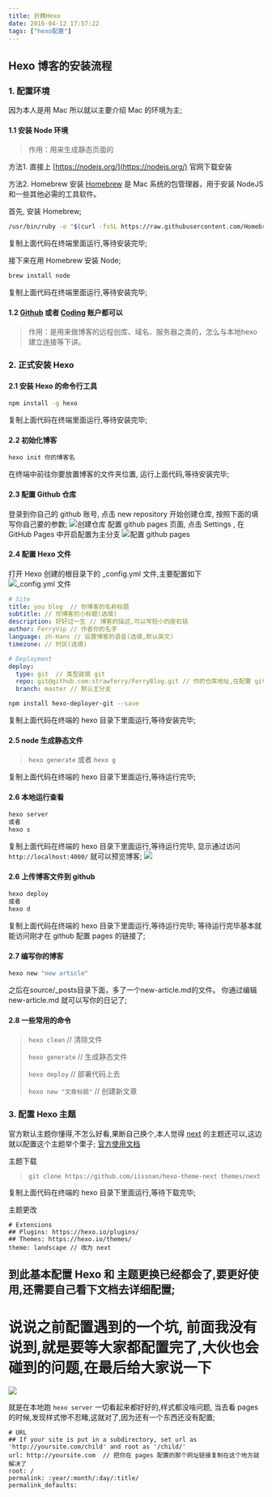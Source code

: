 ```yaml
---
title: 折腾Hexo
date: 2016-04-12 17:57:22
tags: ["hexo配置"]
---
```

## Hexo 博客的安装流程

### 1.  配置环境
因为本人是用 Mac 所以就以主要介绍 Mac 的环境为主;
#### 1.1 安装 Node 环境
> 作用：用来生成静态页面的

方法1. 直接上 [https://nodejs.org/](https://nodejs.org/) 官网下载安装

方法2. Homebrew 安装
[Homebrew](http://brew.sh/) 是 Mac 系统的包管理器，用于安装 NodeJS 和一些其他必需的工具软件。

首先, 安装 Homebrew;

``` bash
/usr/bin/ruby -e "$(curl -fsSL https://raw.githubusercontent.com/Homebrew/install/master/install)"
```

复制上面代码在终端里面运行,等待安装完毕;

接下来在用 Homebrew 安装 Node;


``` bash
brew install node
```

 复制上面代码在终端里面运行,等待安装完毕;

#### 1.2  [Github](https://github.com/) 或者 [Coding](https://coding.net) 账户都可以
> 作用：是用来做博客的远程创库、域名、服务器之类的，怎么与本地hexo建立连接等下讲。

### 2. 正式安装 Hexo
#### 2.1 安装 Hexo 的命令行工具


``` bash
npm install -g hexo
```

复制上面代码在终端里面运行,等待安装完毕;

#### 2.2 初始化博客

``` bash
hexo init 你的博客名
```

在终端中前往你要放置博客的文件夹位置, 运行上面代码,等待安装完毕;
#### 2.3 配置 Github 仓库
登录到你自己的 github 账号, 点击 new repository 开始创建仓库, 按照下面的填写你自己要的参数;
![创建仓库](https://ws4.sinaimg.cn/large/8bbf0afbgw1faodnclhivj20lr0hhwhx.jpg)
配置 github pages 页面, 点击 Settings , 在 GitHub Pages 中开启配置为主分支
![配置 github pages](https://ws2.sinaimg.cn/large/8bbf0afbgw1faodocx895j20l90gtdje.jpg)
#### 2.4 配置 Hexo 文件
打开 Hexo 创建的根目录下的 _config.yml 文件,主要配置如下
![_config.yml 文件](https://ws4.sinaimg.cn/large/8bbf0afbgw1faodmmnzjoj206a0ccgmb.jpg)

``` yml
# Site
title: you blog  // 你博客的名称标题
subtitle: // 你博客的小标题(选填)
description: 好好过一生 // 博客的描述,可以写短小的座右铭
author: FerryVip // 作者你的名字
language: zh-Hans // 设置博客的语音(选填,默认英文)
timezone: // 时区(选填)
```


``` yml
# Deployment
deploy:
  type: git  // 类型就填 git
  repo: git@github.com:strawferry/FerryBlog.git // 你的仓库地址,在配置 github 仓库成功后会有,可以用 HTTPS (需要输入密码登录)和 SSH(需要配置SSH) 
  branch: master // 默认主分支
```


``` bash
npm install hexo-deployer-git --save
```

复制上面代码在终端的 hexo 目录下里面运行,等待安装完毕;

#### 2.5 node 生成静态文件
> `hexo generate` 或者 `hexo g`

复制上面代码在终端的 hexo 目录下里面运行,等待运行完毕;
#### 2.6 本地运行查看

``` bash
hexo server
或者 
hexo s
```

复制上面代码在终端的 hexo 目录下里面运行,等待运行完毕, 显示通过访问 `http://localhost:4000/` 就可以预览博客;
![](https://ws2.sinaimg.cn/large/8bbf0afbgw1faodsdxgi6j20zl0u4wl0.jpg)
#### 2.6 上传博客文件到 github

``` bash
hexo deploy
或者 
hexo d
```


复制上面代码在终端的 hexo 目录下里面运行,等待运行完毕;
等待运行完毕基本就能访问刚才在 github 配置 pages 的链接了;
#### 2.7 编写你的博客

``` bash
hexo new "new article"
```

之后在source/_posts目录下面，多了一个new-article.md的文件。
你通过编辑 new-article.md 就可以写你的日记了;
#### 2.8 一些常用的命令
>  `hexo clean` // 清除文件
> 
>  `hexo generate` // 生成静态文件
> 
>  `hexo deploy` // 部署代码上去 
> 
>  `hexo new "文章标题"` // 创建新文章

### 3. 配置 Hexo 主题
官方默认主题你懂得,不怎么好看,果断自己换个,本人觉得 [next](https://github.com/iissnan/hexo-theme-next) 的主题还可以,这边就以配置这个主题举个栗子;
[官方使用文档](http://theme-next.iissnan.com/)

主题下载
> `git clone https://github.com/iissnan/hexo-theme-next themes/next`

复制上面代码在终端的 hexo 目录下里面运行,等待下载完毕;

主题更改

```
# Extensions
## Plugins: https://hexo.io/plugins/
## Themes: https://hexo.io/themes/
theme: landscape // 改为 next
```

## 到此基本配置 Hexo 和 主题更换已经都会了,要更好使用,还需要自己看下文档去详细配置;


# 说说之前配置遇到的一个坑, 前面我没有说到,就是要等大家都配置完了,大伙也会碰到的问题,在最后给大家说一下

![](https://ws4.sinaimg.cn/large/8bbf0afbgw1faoe9p3zvtj20zk0u0jx2.jpg)

就是在本地跑 `hexo server` 一切看起来都好好的,样式都没啥问题, 当去看 pages 的时候,发现样式惨不忍睹,这就对了,因为还有一个东西还没有配置;

```
# URL
## If your site is put in a subdirectory, set url as 'http://yoursite.com/child' and root as '/child/'
url: http://yoursite.com  // 把你在 pages 配置的那个网址链接复制在这个地方就解决了
root: /
permalink: :year/:month/:day/:title/
permalink_defaults:
```





